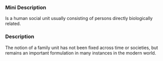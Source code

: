 ### Mini Description

Is a human social unit usually consisting of persons directly biologically related. 

### Description

The notion of a family unit has not been fixed across time or societies, but remains an important formulation in many instances in the modern world.
